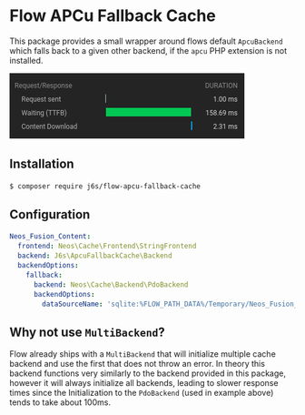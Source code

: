 # Flow APCu Fallback Cache

This package provides a small wrapper around flows default `ApcuBackend` which falls back to a given other backend, if the `apcu` PHP extension is not installed.

![](./Resources/Private/Doc/time.png)

## Installation

```bash
$ composer require j6s/flow-apcu-fallback-cache
```

## Configuration

```yaml
Neos_Fusion_Content:
  frontend: Neos\Cache\Frontend\StringFrontend
  backend: J6s\ApcuFallbackCache\Backend
  backendOptions:
    fallback:
      backend: Neos\Cache\Backend\PdoBackend
      backendOptions:
        dataSourceName: 'sqlite:%FLOW_PATH_DATA%/Temporary/Neos_Fusion_Content.sqlite'
```

## Why not use `MultiBackend`?

Flow already ships with a `MultiBackend` that will initialize multiple cache backend and use the first that does not throw an error. In theory this backend functions very similarly to the backend provided in this package, however it will always initialize all backends, leading to slower response times since the Initialization to the `PdoBackend` (used in example above) tends to take about 100ms.
